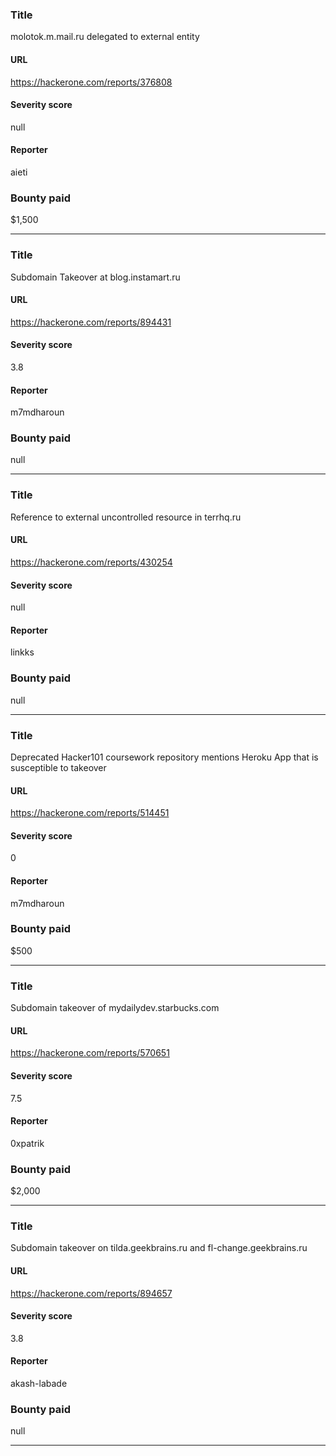 ### Title
molotok.m.mail.ru delegated to external entity
#### URL 
https://hackerone.com/reports/376808
#### Severity score
null
#### Reporter 
aieti
### Bounty paid
$1,500


---


### Title
Subdomain Takeover at blog.instamart.ru
#### URL 
https://hackerone.com/reports/894431
#### Severity score
3.8
#### Reporter 
m7mdharoun
### Bounty paid
null


---


### Title
Reference to external uncontrolled resource in terrhq.ru
#### URL 
https://hackerone.com/reports/430254
#### Severity score
null
#### Reporter 
linkks
### Bounty paid
null


---


### Title
Deprecated Hacker101 coursework repository mentions Heroku App that is susceptible to takeover
#### URL 
https://hackerone.com/reports/514451
#### Severity score
0
#### Reporter 
m7mdharoun
### Bounty paid
$500


---


### Title
Subdomain takeover of mydailydev.starbucks.com
#### URL 
https://hackerone.com/reports/570651
#### Severity score
7.5
#### Reporter 
0xpatrik
### Bounty paid
$2,000


---


### Title
Subdomain takeover on tilda.geekbrains.ru and fl-change.geekbrains.ru
#### URL 
https://hackerone.com/reports/894657
#### Severity score
3.8
#### Reporter 
akash-labade
### Bounty paid
null


---


